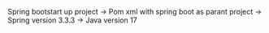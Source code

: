 Spring bootstart up project 
  -> Pom xml with spring boot as parant project
  -> Spring version 3.3.3
  -> Java version 17
  
